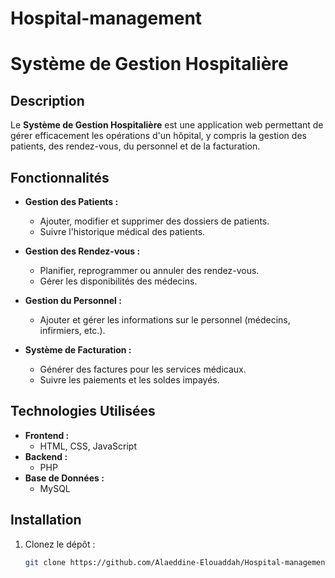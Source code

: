 # Hospital-management
# Système de Gestion Hospitalière

## Description

Le **Système de Gestion Hospitalière** est une application web permettant de gérer efficacement les opérations d'un hôpital, y compris la gestion des patients, des rendez-vous, du personnel et de la facturation.

## Fonctionnalités

- **Gestion des Patients :**
  - Ajouter, modifier et supprimer des dossiers de patients.
  - Suivre l'historique médical des patients.

- **Gestion des Rendez-vous :**
  - Planifier, reprogrammer ou annuler des rendez-vous.
  - Gérer les disponibilités des médecins.

- **Gestion du Personnel :**
  - Ajouter et gérer les informations sur le personnel (médecins, infirmiers, etc.).

- **Système de Facturation :**
  - Générer des factures pour les services médicaux.
  - Suivre les paiements et les soldes impayés.

## Technologies Utilisées

- **Frontend :**
  - HTML, CSS, JavaScript
- **Backend :**
  - PHP
- **Base de Données :**
  - MySQL

## Installation

1. Clonez le dépôt :
   ```bash
   git clone https://github.com/Alaeddine-Elouaddah/Hospital-management.git
